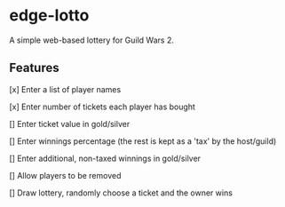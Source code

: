 # edge-lotto

A simple web-based lottery for Guild Wars 2.

## Features

[x] Enter a list of player names

[x] Enter number of tickets each player has bought

[] Enter ticket value in gold/silver

[] Enter winnings percentage (the rest is kept as a 'tax' by the host/guild)

[] Enter additional, non-taxed winnings in gold/silver

[] Allow players to be removed

[] Draw lottery, randomly choose a ticket and the owner wins
